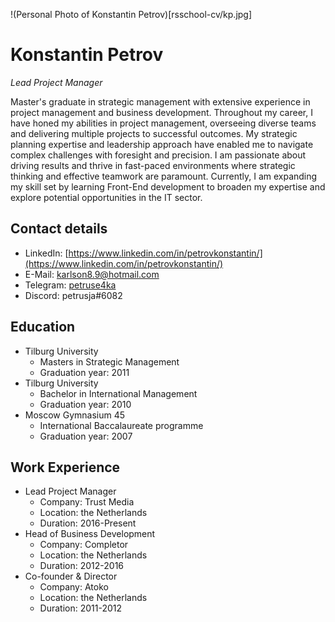 !(Personal Photo of Konstantin Petrov)[rsschool-cv/kp.jpg]
# Konstantin Petrov
*Lead Project Manager*

Master's graduate in strategic management with extensive experience in project management and business development. Throughout my career, I have honed my abilities in project management, overseeing diverse teams and delivering multiple projects to successful outcomes. My strategic planning expertise and leadership approach have enabled me to navigate complex challenges with foresight and precision. I am passionate about driving results and thrive in fast-paced environments where strategic thinking and effective teamwork are paramount. Currently, I am expanding my skill set by learning Front-End development to broaden my expertise and explore potential opportunities in the IT sector.

## Contact details
* LinkedIn: [https://www.linkedin.com/in/petrovkonstantin/](https://www.linkedin.com/in/petrovkonstantin/)
* E-Mail: karlson8.9@hotmail.com
* Telegram: [petruse4ka](https://t.me/petruse4ka)
* Discord: petrusja#6082

## Education
* Tilburg University
    * Masters in Strategic Management
    * Graduation year: 2011
* Tilburg University
    * Bachelor in International Management
    * Graduation year: 2010
* Moscow Gymnasium 45
    * International Baccalaureate programme
    * Graduation year: 2007

## Work Experience
* Lead Project Manager
    * Company: Trust Media
    * Location: the Netherlands
    * Duration: 2016-Present
* Head of Business Development
    * Company: Completor
    * Location: the Netherlands
    * Duration: 2012-2016
* Co-founder & Director
    * Company: Atoko
    * Location: the Netherlands
    * Duration: 2011-2012